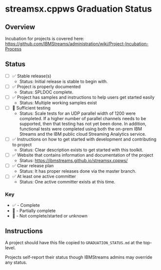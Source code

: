 # streamsx.cppws Graduation Status


## Overview
Incubation for projects is covered here: https://github.com/IBMStreams/administration/wiki/Project-Incubation-Process

## Status

- [ ] :white_check_mark: Stable release(s)
  * Status: Initial release is stable to begin with.
- [ ] :white_check_mark: Project is properly documented
  * Status: SPLDOC complete.
- [ ] :white_check_mark: Project has samples and instructions to help users get started easily
  * Status: Multiple working samples exist
- [ ] :large_orange_diamond: Sufficient testing
  * Status: Scale tests for an UDP parallel width of 1200 were completed. If a higher number of parallel channels needs to be supported, then that testing has not yet been done. In addition, functional tests were completed using both the on-prem IBM Streams and the IBM public cloud Streaming Analytics service.
- [ ] :white_check_mark: Instructions on how to get started with development and contributing to project
  * Status: Clear description exists to get started with this toolkit.
- [ ] :white_check_mark: Website that contains information and documentation of the project
  * Status: https://ibmstreams.github.io/streamsx.cppws/
- [ ] :white_check_mark: Clear release plan
  * Status: It has proper releases done via the master branch.
- [ ] :white_check_mark: At least one active committer
  * Status: One active committer exists at this time.

### Key
* :white_check_mark: - Complete
* :large_orange_diamond: - Partially complete
* :red_circle: - Not complete/started or unknown

## Instructions
A project should have this file copied to `GRADUATION_STATUS.md` at the top-level.

Projects self-report their status though IBMStreams admins may override any status.
